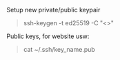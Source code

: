 
Setup new private/public keypair
> ssh-keygen -t ed25519 -C "<<email>>"

Public keys, for website usw:
> cat ~/.ssh/key_name.pub

